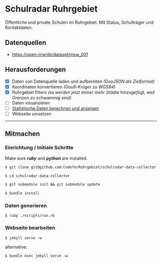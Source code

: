 # Schulradar Ruhrgebiet

Öffentliche und private Schulen im Ruhrgebiet. Mit Status, Schulträger und Kontaktdaten.

## Datenquellen

* https://open.nrw/de/dataset/msw_001

## Herausforderungen

- [x] Daten von Datenquelle laden und aufbereiten *(GeoJSON als Zielformat)*
- [x] Koordinaten konvertieren *(Gauß-Krüger zu WGS84)*
- [x] Ruhrgebiet filtern *(es werden jetzt immer mehr Städte hinzugefügt, weil Grenzen zu schwammig sind)*
- [ ] Daten visualisieren
- [ ] [Statistische Daten berechnen und anzeigen](/../../issues/1)
- [ ] Webseite umsetzen

---

## Mitmachen

### Einrichtung / Initiale Schritte

Make sure __*ruby*__ and __*python*__ are installed.

```bash
$ git clone git@github.com:CodeforRuhrgebiet/schulradar-data-collector.git
```

```bash
$ cd schulradar-data-collector
```

```bash
$ git submodule init && git submodule update
```

```bash
$ bundle install
```

### Daten generieren

`$ ruby ./scripts/run.rb`

### Webseite bearbeiten

`$ jekyll serve -w`

alternative:

`$ bundle exec jekyll serve -w`
